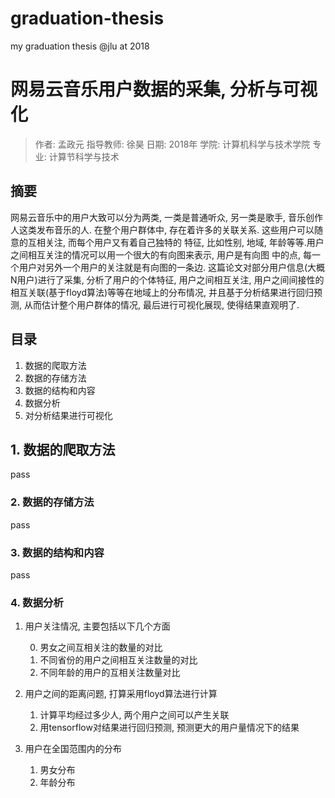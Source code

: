 # graduation-thesis
my graduation thesis @jlu at 2018

# 网易云音乐用户数据的采集, 分析与可视化

> 作者: 孟政元
  指导教师: 徐昊
  日期: 2018年
  学院: 计算机科学与技术学院
  专业: 计算节科学与技术

## 摘要
网易云音乐中的用户大致可以分为两类, 一类是普通听众, 另一类是歌手, 音乐创作人这类发布音乐的人.
在整个用户群体中, 存在着许多的关联关系. 这些用户可以随意的互相关注, 而每个用户又有着自己独特的
特征, 比如性别, 地域, 年龄等等.用户之间相互关注的情况可以用一个很大的有向图来表示, 用户是有向图
中的点, 每一个用户对另外一个用户的关注就是有向图的一条边. 这篇论文对部分用户信息(大概N用户)进行了采集,
分析了用户的个体特征, 用户之间相互关注, 用户之间间接性的相互关联(基于floyd算法)等等在地域上的分布情况,
并且基于分析结果进行回归预测, 从而估计整个用户群体的情况, 最后进行可视化展现, 使得结果直观明了.

## 目录

1. 数据的爬取方法
2. 数据的存储方法
3. 数据的结构和内容
4. 数据分析
5. 对分析结果进行可视化

## 1. 数据的爬取方法
pass

### 2. 数据的存储方法
pass

### 3. 数据的结构和内容
pass

### 4. 数据分析

1. 用户关注情况, 主要包括以下几个方面
   
   0. 男女之间互相关注的数量的对比
   0. 不同省份的用户之间相互关注数量的对比
   0. 不同年龄的用户的互相关注数量对比
   
2. 用户之间的距离问题, 打算采用floyd算法进行计算

   1. 计算平均经过多少人, 两个用户之间可以产生关联
   2. 用tensorflow对结果进行回归预测, 预测更大的用户量情况下的结果
   
3. 用户在全国范围内的分布

   1. 男女分布
   2. 年龄分布